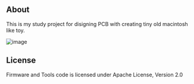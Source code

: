 ## About

This is my study project for disigning PCB with creating tiny old macintosh like toy.

![image](http://narr.jp/private/miyoshi/tinymac/tinymac.jpg)

## License

Firmware and Tools code is licensed under Apache License, Version 2.0
